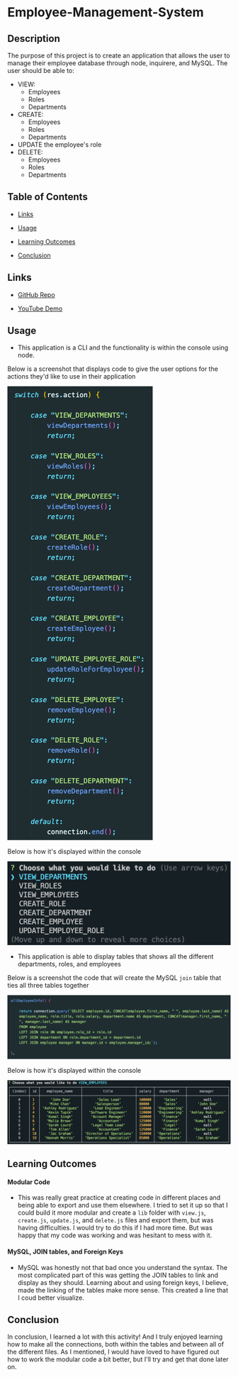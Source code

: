 # Employee-Management-System

## Description

The purpose of this project is to create an application that allows the user to manage their employee database through node, inquirere, and MySQL. The user should be able to:

* VIEW:
    * Employees
    * Roles
    * Departments
* CREATE:
    * Employees
    * Roles
    * Departments
* UPDATE the employee's role
* DELETE:
    * Employees
    * Roles
    * Departments



## Table of Contents

* [Links](#links)

* [Usage](#usage)

* [Learning Outcomes](#learning-outcomes)

* [Conclusion](#conclusion)



## Links

* [GitHub Repo](https://github.com/elizabethbrandt/Employee-Management-System)

* [YouTube Demo](https://youtu.be/9IkR809L_E4)



## Usage

* This application is a CLI and the functionality is within the console using node.

Below is a screenshot that displays code to give the user options for the actions they'd like to use in their application

![screenshot-of-switch-cases](assets/switch-cases.png)

Below is how it's displayed within the console

![screenshot-of-node-menu](assets/node-menu.png)


* This application is able to display tables that shows all the different departments, roles, and employees

Below is a screenshot the code that will create the MySQL `join` table that ties all three tables together

![screenshot-of-switch-cases](assets/code-join.png)

Below is how it's displayed within the console

![screenshot-of-node-menu](assets/join-table.png)


## Learning Outcomes

#### Modular Code

* This was really great practice at creating code in different places and being able to export and use them elsewhere. I tried to set it up so that I could build it more modular and create a `lib` folder with `view.js`, `create.js`, `update.js`, and `delete.js` files and export them, but was having difficulties. I would try to do this if I had more time. But was happy that my code was working and was hesitant to mess with it.

#### MySQL, JOIN tables, and Foreign Keys

* MySQL was honestly not that bad once you understand the syntax. The most complicated part of this was getting the JOIN tables to link and display as they should. Learning about and using foreign keys, I believe, made the linking of the tables make more sense. This created a line that I coud better visualize.



## Conclusion

In conclusion, I learned a lot with this activity! And I truly enjoyed learning how to make all the connections, both within the tables and between all of the different files. As I mentioned, I would have loved to have figured out how to work the modular code a bit better, but I'll try and get that done later on.
